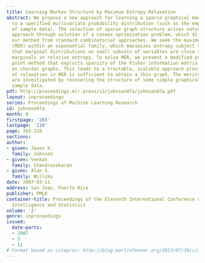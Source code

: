 ```yaml
---
title: Learning Markov Structure by Maximum Entropy Relaxation
abstract: We propose a new approach for learning a sparse graphical model approximation
  to a specified multivariate probability distribution (such as the empirical distribution
  of sample data). The selection of sparse graph structure arises naturally in our
  approach through solution of a convex optimization problem, which differentiates
  our method from standard combinatorial approaches. We seek the maximum entropy relaxation
  (MER) within an exponential family, which maximizes entropy subject to constraints
  that marginal distributions on small subsets of variables are close to the prescribed
  marginals in relative entropy. To solve MER, we present a modified primal-dual interior
  point method that exploits sparsity of the Fisher information matrix in models defined
  on chordal graphs. This leads to a tractable, scalable approach provided the level
  of relaxation in MER is sufficient to obtain a thin graph. The merits of our approach
  are investigated by recovering the structure of some simple graphical models from
  sample data.
pdf: http://proceedings.mlr.press/v2/johnson07a/johnson07a.pdf
layout: inproceedings
series: Proceedings of Machine Learning Research
id: johnson07a
month: 0
firstpage: '203'
lastpage: '210'
page: 203-210
sections: 
author:
- given: Jason K.
  family: Johnson
- given: Venkat
  family: Chandrasekaran
- given: Alan S.
  family: Willsky
date: 2007-03-11
address: San Juan, Puerto Rico
publisher: PMLR
container-title: Proceedings of the Eleventh International Conference on Artificial
  Intelligence and Statistics
volume: '2'
genre: inproceedings
issued:
  date-parts:
  - 2007
  - 3
  - 11
# Format based on citeproc: http://blog.martinfenner.org/2013/07/30/citeproc-yaml-for-bibliographies/
---
```

